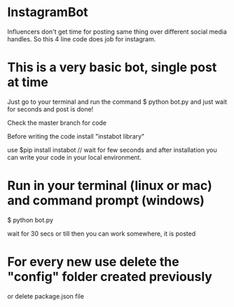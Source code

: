 # InstagramBot
Influencers don't get time for posting same thing over different social media handles. So this 4 line code does job for instagram.

# This is a very basic bot, single post at time

Just go to your terminal and run the command 
$ python bot.py
and just wait for seconds and post is done!

Check the master branch for code

Before writing the code install "instabot library"

use $pip install instabot
// wait for few seconds and after installation you can write your code in your local environment.

# Run in your terminal (linux or mac) and command prompt (windows)
$ python bot.py

wait for 30 secs or till then you can work somewhere, it is posted 

# For every new use delete the "config" folder created previously 
or delete package.json file
